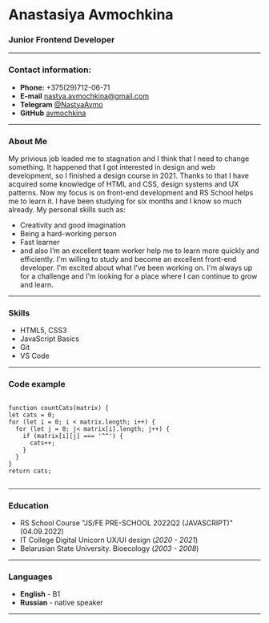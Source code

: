 # Anastasiya Avmochkina
### Junior Frontend Developer
-----


### Contact information:

 - **Phone:** +375(29)712-06-71
 - **E-mail** nastya.avmochkina@gmail.com
 - **Telegram** [@NastyaAvmo](https://t.me/NastyaAvmo)
 - **GitHub**  [avmochkina](https://github.com/avmochkina)

_____


### About Me

My privious job leaded me to stagnation and I think that I need to change something. It happened  that I got interested in design and web development, so I finished a design course in 2021. Thanks to that I have acquired some knowledge of HTML and CSS, design systems and UX patterns.
Now my focus is on front-end development and RS School helps me to learn it. I have been studying for six months and I know so much already.  My personal skills such as:

 + Creativity and good imagination
 + Being a hard-working person 
 + Fast learner
 + and also I’m an excellent team worker
help me to learn more quickly and efficiently. I'm willing to study and become an excellent front-end developer. I'm excited about what I've been working on. I'm always up for a challenge and I'm looking for a place where I can continue to grow and learn.

_______

### Skills

 - HTML5, CSS3
 - JavaScript Basics
 - Git
 - VS Code
 
 _________
 
 ### Code example
 
 ```
 
function countCats(matrix) {
 let cats = 0;
 for (let i = 0; i < matrix.length; i++) {
   for (let j = 0; j< matrix[i].length; j++) {
     if (matrix[i][j] === '^^') {
       cats++;
     }
   }
 }
 return cats;

 
 ```
 ________
 
 ### Education
 
  - RS School Course "JS/FE PRE-SCHOOL 2022Q2 (JAVASCRIPT)" (04.09.2022)
  - IT College Digital Unicorn UX/UI design (*2020 - 2021*)
  - Belarusian State University. Bioecology (*2003 - 2008*)
  
  ________
  
  ### Languages
  
   - **English** - B1
   - **Russian** - native speaker

______________
